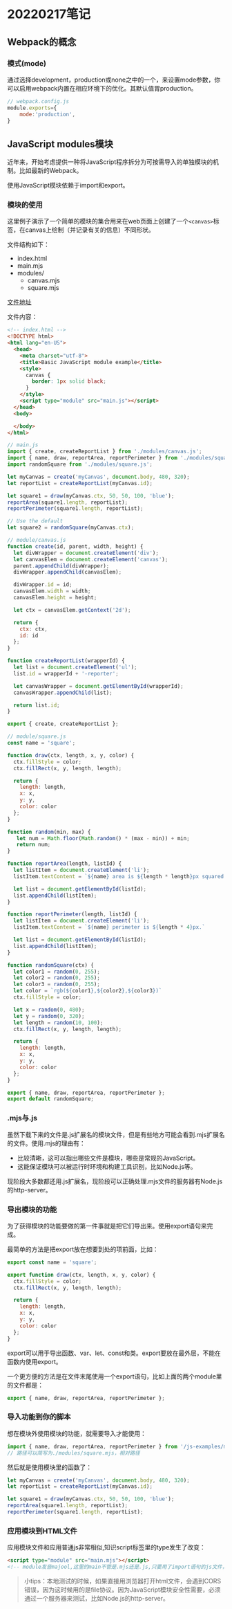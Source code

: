 # 20220217笔记
## Webpack的概念
### 模式(mode)
通过选择development，production或none之中的一个，来设置mode参数，你可以启用webpack内置在相应环境下的优化。其默认值胃production。
```javascript
// webpack.config.js
module.exports={
    mode:'production',
}
```
## JavaScript modules模块
近年来，开始考虑提供一种将JavaScript程序拆分为可按需导入的单独模块的机制。比如最新的Webpack。

使用JavaScript模块依赖于import和export。
### 模块的使用
这里例子演示了一个简单的模块的集合用来在web页面上创建了一个`<canvas>`标签，在canvas上绘制（并记录有关的信息）不同形状。

文件结构如下：
- index.html
- main.mjs
- modules/
    - canvas.mjs
    - square.mjs

[文件地址](https://github.com/mdn/js-examples/tree/master/modules/basic-modules)

文件内容：
```html
<!-- index.html -->
<!DOCTYPE html>
<html lang="en-US">
  <head>
    <meta charset="utf-8">
    <title>Basic JavaScript module example</title>
    <style>
      canvas {
        border: 1px solid black;
      }
    </style>
    <script type="module" src="main.js"></script>
  </head>
  <body>

  </body>
</html>
```
```javascript
// main.js
import { create, createReportList } from './modules/canvas.js';
import { name, draw, reportArea, reportPerimeter } from './modules/square.js';
import randomSquare from './modules/square.js';

let myCanvas = create('myCanvas', document.body, 480, 320);
let reportList = createReportList(myCanvas.id);

let square1 = draw(myCanvas.ctx, 50, 50, 100, 'blue');
reportArea(square1.length, reportList);
reportPerimeter(square1.length, reportList);

// Use the default
let square2 = randomSquare(myCanvas.ctx);

```
```javascript
// module/canvas.js
function create(id, parent, width, height) {
  let divWrapper = document.createElement('div');
  let canvasElem = document.createElement('canvas');
  parent.appendChild(divWrapper);
  divWrapper.appendChild(canvasElem);

  divWrapper.id = id;
  canvasElem.width = width;
  canvasElem.height = height;

  let ctx = canvasElem.getContext('2d');

  return {
    ctx: ctx,
    id: id
  };
}

function createReportList(wrapperId) {
  let list = document.createElement('ul');
  list.id = wrapperId + '-reporter';

  let canvasWrapper = document.getElementById(wrapperId);
  canvasWrapper.appendChild(list);

  return list.id;
}

export { create, createReportList };

```
```javascript
// module/square.js
const name = 'square';

function draw(ctx, length, x, y, color) {
  ctx.fillStyle = color;
  ctx.fillRect(x, y, length, length);

  return {
    length: length,
    x: x,
    y: y,
    color: color
  };
}

function random(min, max) {
   let num = Math.floor(Math.random() * (max - min)) + min;
   return num;
}

function reportArea(length, listId) {
  let listItem = document.createElement('li');
  listItem.textContent = `${name} area is ${length * length}px squared.`

  let list = document.getElementById(listId);
  list.appendChild(listItem);
}

function reportPerimeter(length, listId) {
  let listItem = document.createElement('li');
  listItem.textContent = `${name} perimeter is ${length * 4}px.`

  let list = document.getElementById(listId);
  list.appendChild(listItem);
}

function randomSquare(ctx) {
  let color1 = random(0, 255);
  let color2 = random(0, 255);
  let color3 = random(0, 255);
  let color = `rgb(${color1},${color2},${color3})`
  ctx.fillStyle = color;

  let x = random(0, 480);
  let y = random(0, 320);
  let length = random(10, 100);
  ctx.fillRect(x, y, length, length);

  return {
    length: length,
    x: x,
    y: y,
    color: color
  };
}

export { name, draw, reportArea, reportPerimeter };
export default randomSquare;

```
### .mjs与.js
虽然下载下来的文件是.js扩展名的模块文件，但是有些地方可能会看到.mjs扩展名的文件。使用.mjs的理由有：
- 比较清晰，这可以指出哪些文件是模块，哪些是常规的JavaScript。
- 这能保证模块可以被运行时环境和构建工具识别，比如Node.js等。

现阶段大多数都还用.js扩展名，现阶段可以正确处理.mjs文件的服务器有Node.js的http-server。
### 导出模块的功能
为了获得模块的功能要做的第一件事就是把它们导出来。使用export语句来完成。

最简单的方法是把export放在想要到处的项前面，比如：
```javascript
export const name = 'square';

export function draw(ctx, length, x, y, color) {
  ctx.fillStyle = color;
  ctx.fillRect(x, y, length, length);

  return {
    length: length,
    x: x,
    y: y,
    color: color
  };
}
```
export可以用于导出函数、var、let、const和类。export要放在最外层，不能在函数内使用export。

一个更方便的方法是在文件末尾使用一个export语句，比如上面的两个module里的文件都是：
```javascript
export { name, draw, reportArea, reportPerimeter };
```
### 导入功能到你的脚本
想在模块外使用模块的功能，就需要导入才能使用：
```javascript
import { name, draw, reportArea, reportPerimeter } from '/js-examples/modules/basic-modules/modules/square.mjs';
// 路径可以简写为./modules/square.mjs，相对路径
```
然后就是使用模块里的函数了：
```javascript
let myCanvas = create('myCanvas', document.body, 480, 320);
let reportList = createReportList(myCanvas.id);

let square1 = draw(myCanvas.ctx, 50, 50, 100, 'blue');
reportArea(square1.length, reportList);
reportPerimeter(square1.length, reportList);
```
### 应用模块到HTML文件
应用模块文件和应用普通js非常相似,知识script标签里的type发生了改变：
```html
<script type="module" src="main.mjs"></script>
<!-- module发音majool,这里的main不管是.mjs还是.js,只要用了import语句的js文件，type都必须得是module -->
```
> 小tips：本地测试的时候，如果直接用浏览器打开html文件，会遇到CORS错误，因为这时候用的是file协议。因为JavaScript模块安全性需要，必须通过一个服务器来测试，比如Node.js的http-server。
